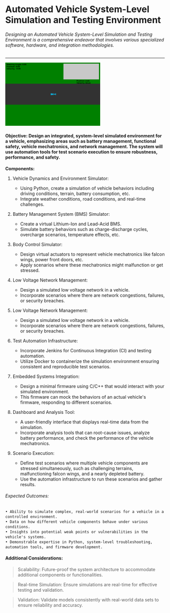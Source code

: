 # Automated Vehicle System-Level Simulation and Testing Environment
###### Designing an Automated Vehicle System-Level Simulation and Testing Environment is a comprehensive endeavor that involves various specialized software, hardware, and integration methodologies.
-------------------------------------------------------------------------------------------------------------------------
<img src="./output.gif" width="300" height="200" />

#### Objective: Design an integrated, system-level simulated environment for a vehicle, emphasizing areas such as battery management, functional safety, vehicle mechatronics, and network management. The system will use automation tools for test scenario execution to ensure robustness, performance, and safety.
**Components:**
1. Vehicle Dynamics and Environment Simulator:
   - Using Python, create a simulation of vehicle behaviors including driving conditions, terrain, battery consumption, etc.
   - Integrate weather conditions, road conditions, and real-time challenges.
2. Battery Management System (BMS) Simulator:
    - Create a virtual Lithium-Ion and Lead-Acid BMS.
    - Simulate battery behaviors such as charge-discharge cycles, overcharge scenarios, temperature effects, etc.
3.  Body Control Simulator:
    - Design virtual actuators to represent vehicle mechatronics like falcon wings, power front doors, etc.
    - Apply scenarios where these mechatronics might malfunction or get stressed.
4.	Low Voltage Network Management:
     - Design a simulated low voltage network in a vehicle.
     - Incorporate scenarios where there are network congestions, failures, or security breaches.
5. Low Voltage Network Management:
   - Design a simulated low voltage network in a vehicle.
   - Incorporate scenarios where there are network congestions, failures, or security breaches.
6. Test Automation Infrastructure:
   - Incorporate Jenkins for Continuous Integration (CI) and testing automation.
   - Utilize Docker to containerize the simulation environment ensuring consistent and reproducible test scenarios.

7. Embedded Systems Integration:
   - Design a minimal firmware using C/C++ that would interact with your simulated environment.
   - This firmware can mock the behaviors of an actual vehicle's firmware, responding to different scenarios.
8. Dashboard and Analysis Tool:
   - A user-friendly interface that displays real-time data from the simulation.
   - Incorporate analysis tools that can root-cause issues, analyze battery performance, and check the performance of the vehicle mechatronics.
9. Scenario Execution:
    - Define test scenarios where multiple vehicle components are stressed simultaneously, such as challenging terrains, malfunctioning falcon wings, and a nearly depleted battery.
    - Use the automation infrastructure to run these scenarios and gather results.

###### Expected Outcomes:
	• Ability to simulate complex, real-world scenarios for a vehicle in a controlled environment.
	• Data on how different vehicle components behave under various conditions.
	• Insights into potential weak points or vulnerabilities in the vehicle's systems.
	• Demonstrable expertise in Python, system-level troubleshooting, automation tools, and firmware development.

#### Additional Considerations:
> Scalability: Future-proof the system architecture to accommodate additional components or functionalities.

> Real-time Simulation: Ensure simulations are real-time for effective testing and validation.

> Validation: Validate models consistently with real-world data sets to ensure reliability and accuracy.
